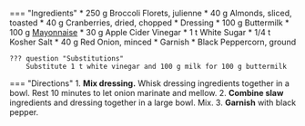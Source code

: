 === "Ingredients"
    * 250 g Broccoli Florets, julienne
    * 40 g Almonds, sliced, toasted
    * 40 g Cranberries, dried, chopped
    * Dressing
        * 100 g Buttermilk
        * 100 g [Mayonnaise](../../sauces/mayonnaise/index.md)
        * 30 g Apple Cider Vinegar
        * 1 t White Sugar
        * 1/4 t Kosher Salt
        * 40 g Red Onion, minced
    * Garnish
        * Black Peppercorn, ground

    ??? question "Substitutions"
        Substitute 1 t white vinegar and 100 g milk for 100 g buttermilk

=== "Directions"
    1. **Mix dressing.** Whisk dressing ingredients together in a bowl. Rest 10 minutes to let onion marinate and mellow.
    2. **Combine slaw** ingredients and dressing together in a large bowl. Mix.
    3. **Garnish** with black pepper.

[^1]: {{ cite.perelman_the_smitten_kitchen_cookbook }}
